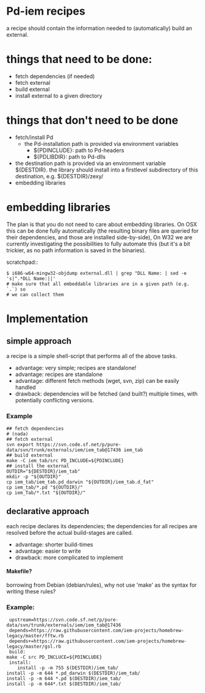 Pd-iem recipes
===============

a recipe should contain the information needed to (automatically)
build an external.



# things that need to be done:
- fetch dependencies (if needed)
- fetch external
- build external
- install external to a given directory

# things that don't need to be done
- fetch/install Pd
  - the Pd-installation path is provided via environment variables
    - ${PDINCLUDE}: path to Pd-headers
    - ${PDLIBDIR}: path to Pd-dlls
- the destination path is provided via an environment variable ${DESTDIR}.
   the library should install into a firstlevel subdirectory of this
   destination, e.g. ${DESTDIR}/zexy/
- embedding libraries

# embedding libraries
The plan is that you do not need to care about embedding libraries.
On OSX this can be done fully automatically (the resulting binary files
are queried for their dependencies, and those are installed side-by-side),
On W32 we are currently investigating the possibilities to fully automate this
(but it's a bit trickier, as no path information is saved in the binaries).

scratchpad::

    $ i686-w64-mingw32-objdump external.dll | grep "DLL Name: | sed -e 's|^.*DLL Name:||'
    # make sure that all embeddable libraries are in a given path (e.g. `.`) so
    # we can collect them

# Implementation

## simple approach
a recipe is a simple shell-script that performs all of the above tasks.
- advantage: very simple; recipes are standalone!
- advantage: recipes are standalone
- advantage: different fetch methods (wget, svn, zip) can be easily handled
- drawback: dependencies will be fetched (and built?) multiple times,
      with potentially conflicting versions.

### Example

    ## fetch dependencies
    # (nada)
    ## fetch external
    svn export https://svn.code.sf.net/p/pure-data/svn/trunk/externals/iem/iem_tab@17436 iem_tab
    ## build external
    make -C iem_tab/src PD_INCLUDE=${PDINCLUDE}
    ## install the external
    OUTDIR="${DESTDIR}/iem_tab"
    mkdir -p "${OUTDIR}"
    cp iem_tab/iem_tab.pd_darwin "${OUTDIR}/iem_tab.d_fat"
    cp iem_tab/*.pd "${OUTDIR}/"
    cp iem_Tab/*.txt "${OUTDIR}/"

## declarative approach
each recipe declares its dependencies; the dependencies for all recipes
are resolved before the actual build-stages are called.

- advantage: shorter build-times
- advantage: easier to write
- drawback: more complicated to implement

#### Makefile?
borrowing from Debian (debian/rules), why not use 'make' as the syntax for
writing these rules?

### Example:

     upstream=https://svn.code.sf.net/p/pure-data/svn/trunk/externals/iem/iem_tab@17436
     depends=https://raw.githubusercontent.com/iem-projects/homebrew-legacy/master/fftw.rb
     depends+=https://raw.githubusercontent.com/iem-projects/homebrew-legacy/master/gsl.rb
     build:
	make -C src PD_INCLUCE=${PDINCLUDE}
     install:
        install -p -m 755 $(DESTDIR)/iem_tab/
	install -p -m 644 *.pd_darwin $(DESTDIR)/iem_tab/
	install -p -m 644 *.pd $(DESTDIR)/iem_tab/
	install -p -m 644*.txt $(DESTDIR)/iem_tab/
     

